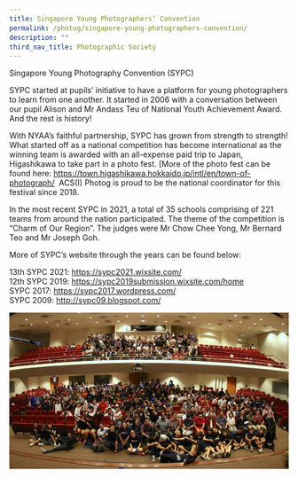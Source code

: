 ```yaml
---
title: Singapore Young Photographers’ Convention
permalink: /photog/singapore-young-photographers-convention/
description: ""
third_nav_title: Photographic Society
---
```

Singapore Young Photography Convention (SYPC)

SYPC started at pupils’ initiative to have a platform for young photographers to learn from one another. It started in 2006 with a conversation between our pupil Alison and Mr Andass Teu of National Youth Achievement Award. And the rest is history!

<p>With NYAA’s faithful partnership, SYPC has grown from strength to strength! What started off as a national competition has become international as the winning team is awarded with an all-expense paid trip to Japan, Higashikawa to take part in a photo fest. [More of the photo fest can be found here:&nbsp;<a href="https://town.higashikawa.hokkaido.jp/intl/en/town-of-photograph/">https://town.higashikawa.hokkaido.jp/intl/en/town-of-photograph/</a>&nbsp; ACS(I) Photog is proud to be the national coordinator for this festival since 2018.</p>

In the most recent SYPC in 2021, a total of 35 schools comprising of 221 teams from around the nation participated. The theme of the competition is “Charm of Our Region”. The judges were Mr Chow Chee Yong, Mr Bernard Teo and Mr Joseph Goh.

More of SYPC’s website through the years can be found below:

<p>13th SYPC 2021:&nbsp;<a href="https://sypc2021.wixsite.com/">https://sypc2021.wixsite.com/</a>&nbsp;<br>
12th SYPC 2019:&nbsp;<a href="https://sypc2019submission.wixsite.com/home">https://sypc2019submission.wixsite.com/home</a>&nbsp;<br>
SYPC 2017:&nbsp;<a href="https://sypc2017.wordpress.com/">https://sypc2017.wordpress.com/</a><br>
SYPC 2009:&nbsp;<a href="http://sypc09.blogspot.com/">http://sypc09.blogspot.com/</a></p>


 ![](/images/Clubs%20And%20Societies/picture32a.jpg)